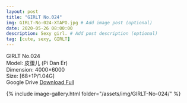 ```yaml
---
layout: post
title: "GIRLT No.024"
img: GIRLT-No-024-XTAPO.jpg # Add image post (optional)
date: 2020-05-26 08:00:00
description: Sexy girl. # Add post description (optional)
tag: [cute, sexy, GIRLT]
---
```

GIRLT No.024  
Model: 皮蛋儿 (Pi Dan Er)  
Dimension: 4000×6000  
Size: [68+1P/1.04G]             
Google Drive [Download Full](http://gestyy.com/e0CVqK)

{% include image-gallery.html folder="/assets/img/GIRLT-No-024/" %}
